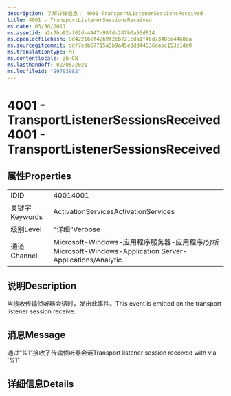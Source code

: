 ```yaml
---
description: 了解详细信息： 4001-TransportListenerSessionsReceived
title: 4001 - TransportListenerSessionsReceived
ms.date: 03/30/2017
ms.assetid: a2c7bb92-f02d-4947-98fd-247b0a55d814
ms.openlocfilehash: 8d42216ef4269f2cb721cda1f46d7340ce4468ca
ms.sourcegitcommit: ddf7edb67715a5b9a45e3dd44536dabc153c1de0
ms.translationtype: MT
ms.contentlocale: zh-CN
ms.lasthandoff: 02/06/2021
ms.locfileid: "99793982"
---
```

# <a name="4001---transportlistenersessionsreceived"></a><span data-ttu-id="36634-103">4001 - TransportListenerSessionsReceived</span><span class="sxs-lookup"><span data-stu-id="36634-103">4001 - TransportListenerSessionsReceived</span></span>

## <a name="properties"></a><span data-ttu-id="36634-104">属性</span><span class="sxs-lookup"><span data-stu-id="36634-104">Properties</span></span>  
  
|||  
|-|-|  
|<span data-ttu-id="36634-105">ID</span><span class="sxs-lookup"><span data-stu-id="36634-105">ID</span></span>|<span data-ttu-id="36634-106">4001</span><span class="sxs-lookup"><span data-stu-id="36634-106">4001</span></span>|  
|<span data-ttu-id="36634-107">关键字</span><span class="sxs-lookup"><span data-stu-id="36634-107">Keywords</span></span>|<span data-ttu-id="36634-108">ActivationServices</span><span class="sxs-lookup"><span data-stu-id="36634-108">ActivationServices</span></span>|  
|<span data-ttu-id="36634-109">级别</span><span class="sxs-lookup"><span data-stu-id="36634-109">Level</span></span>|<span data-ttu-id="36634-110">“详细”</span><span class="sxs-lookup"><span data-stu-id="36634-110">Verbose</span></span>|  
|<span data-ttu-id="36634-111">通道</span><span class="sxs-lookup"><span data-stu-id="36634-111">Channel</span></span>|<span data-ttu-id="36634-112">Microsoft-Windows-应用程序服务器-应用程序/分析</span><span class="sxs-lookup"><span data-stu-id="36634-112">Microsoft-Windows-Application Server-Applications/Analytic</span></span>|  
  
## <a name="description"></a><span data-ttu-id="36634-113">说明</span><span class="sxs-lookup"><span data-stu-id="36634-113">Description</span></span>  

 <span data-ttu-id="36634-114">当接收传输侦听器会话时，发出此事件。</span><span class="sxs-lookup"><span data-stu-id="36634-114">This event is emitted on the transport listener session receive.</span></span>  
  
## <a name="message"></a><span data-ttu-id="36634-115">消息</span><span class="sxs-lookup"><span data-stu-id="36634-115">Message</span></span>  

 <span data-ttu-id="36634-116">通过“%1”接收了传输侦听器会话</span><span class="sxs-lookup"><span data-stu-id="36634-116">Transport listener session received with via '%1'</span></span>  
  
## <a name="details"></a><span data-ttu-id="36634-117">详细信息</span><span class="sxs-lookup"><span data-stu-id="36634-117">Details</span></span>
